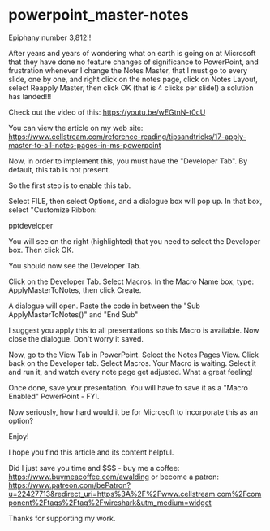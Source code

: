 # powerpoint_master-notes
Epiphany number 3,812!!

After years and years of wondering what on earth is going on at Microsoft that they have done no feature changes of significance to PowerPoint, and frustration whenever I change the Notes Master, that I must go to every slide, one by one, and right click on the notes page, click on Notes Layout, select Reapply Master, then click OK (that is 4 clicks per slide!) a solution has landed!!!

Check out the video of this:
https://youtu.be/wEGtnN-t0cU

You can view the article on my web site: https://www.cellstream.com/reference-reading/tipsandtricks/17-apply-master-to-all-notes-pages-in-ms-powerpoint

Now, in order to implement this, you must have the "Developer Tab".  By default, this tab is not present. 

So the first step is to enable this tab. 

Select FILE, then select Options, and a dialogue box will pop up.  In that box, select "Customize Ribbon:

pptdeveloper

You will see on the right (highlighted) that you need to select the Developer box.  Then click OK.

You should now see the Developer Tab.

Click on the Developer Tab.  Select Macros.  In the Macro Name box, type: ApplyMasterToNotes, then click Create.

A dialogue will open.  Paste the code in between the "Sub ApplyMasterToNotes()" and "End Sub"

I suggest you apply this to all presentations so this Macro is available. Now close the dialogue. Don't worry it saved.

Now, go to the View Tab in PowerPoint. Select the Notes Pages View. Click back on the Developer tab. Select Macros. Your Macro is waiting. Select it and run it, and watch every note page get adjusted. What a great feeling!

Once done, save your presentation.  You will have to save it as a "Macro Enabled" PowerPoint - FYI.

Now seriously, how hard would it be for Microsoft to incorporate this as an option?

Enjoy!

I hope you find this article and its content helpful.  

Did I just save you time and $$$ - buy me a coffee: https://www.buymeacoffee.com/awalding or become a patron: https://www.patreon.com/bePatron?u=22427713&redirect_uri=https%3A%2F%2Fwww.cellstream.com%2Fcomponent%2Ftags%2Ftag%2Fwireshark&utm_medium=widget

Thanks for supporting my work.
